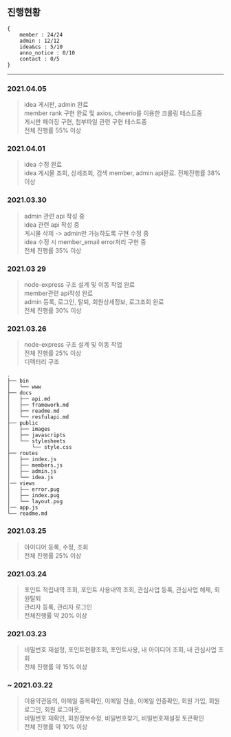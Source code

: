 ## 진행현황 ##
```
{
    member : 24/24
    admin : 12/12
    idea&cs : 5/10
    anno_notice : 0/10
    contact : 0/5
}
```
-----
### 2021.04.05 ###
> idea 게시판, admin 완료 <br>
> member rank 구현 완료 및 axios, cheerio를 이용한 크롤링 테스트중 <br>
> 게시판 페이징 구현, 첨부파일 관련 구현 테스트중 <br>
> 전체 진행률 55% 이상

### 2021.04.01 ###
> idea 수정 완료 <br>
> idea 게시물 조회, 상세조회, 검색
> member, admin api완료. 전체진행률 38% 이상

### 2021.03.30 ###
> admin 관련 api 작성 중 <br>
> idea 관련 api 작성 중 <br>
> 게시물 삭제 -> admin만 가능하도록 구현 수정 중 <br>
> idea 수정 시 member_email error처리 구현 중 <br>
> 전체 진행률 35% 이상

### 2021.03 29 ###
> node-express 구조 설계 및 이동 작업 완료 <br>
> member관련 api작성 완료   <br>
> admin 등록, 로그인, 탈퇴, 회원상세정보, 로그조회 완료 <br>
> 전체 진행률 30% 이상


### 2021.03.26 ###
> node-express 구조 설계 및 이동 작업   <br>
> 전체 진행률 25% 이상 <br>
> 디렉터리 구조
```
.
├── bin   
│   └── www                    
├── docs   
│   ├── api.md  
│   ├── framework.md  
│   ├── readme.md  
│   └── resfulapi.md              
├── public                  
│   ├── images                            
│   ├── javascripts       
│   └── stylesheets 
│       └── style.css      
├── routes
│   ├── index.js                            
│   ├── members.js       
│   ├── admin.js   
│   └── idea.js 
│── views
│   ├── error.pug                           
│   ├── index.pug       
│   └── layout.pug
│── app.js
└── readme.md
```

### 2021.03.25 ###
> 아이디어 등록, 수정, 조회 <br>
> 전체 진행률 25% 이상  

### 2021.03.24 ###
> 포인트 적립내역 조회, 포인트 사용내역 조회, 관심사업 등록, 관심사업 해제, 회원탈퇴    <br>
> 관리자 등록, 관리자 로그인    <br>
> 전체진행률 약 20% 이상

### 2021.03.23 ###
> 비밀번호 재설정, 포인트현황조회, 포인트사용, 내 아이디어 조회, 내 관심사업 조회   <br>
> 전체 진행률 약 15% 이상

### ~ 2021.03.22 ###
> 이용약관동의, 이메일 중복확인, 이메일 전송, 이메일 인증확인, 회원 가입, 회원 로그인, 회원 로그아웃,   <br>
> 비밀번호 재확인, 회원정보수정, 비밀번호찾기, 비밀번호재설정 토큰확인  <br>
> 전체 진행률 약 10% 이상
